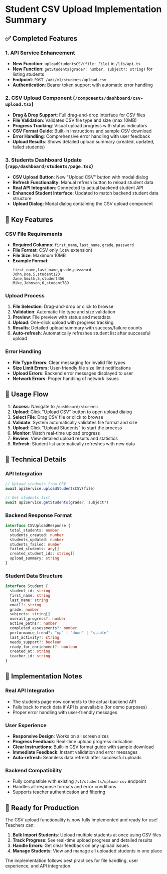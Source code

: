 # Student CSV Upload Implementation Summary

## ✅ Completed Features

### 1. API Service Enhancement
- **New Function**: `uploadStudentsCSV(file: File)` in `/lib/api.ts`
- **New Function**: `getStudents(grade?: number, subject?: string)` for listing students
- **Endpoint**: `POST /adk/v1/students/upload-csv`
- **Authentication**: Bearer token support with automatic error handling

### 2. CSV Upload Component (`/components/dashboard/csv-upload.tsx`)
- **Drag & Drop Support**: Full drag-and-drop interface for CSV files
- **File Validation**: Validates CSV file type and size (max 10MB)
- **Progress Tracking**: Visual upload progress with status indicators
- **CSV Format Guide**: Built-in instructions and sample CSV download
- **Error Handling**: Comprehensive error handling with user feedback
- **Upload Results**: Shows detailed upload summary (created, updated, failed students)

### 3. Students Dashboard Update (`/app/dashboard/students/page.tsx`)
- **CSV Upload Button**: New "Upload CSV" button with modal dialog
- **Refresh Functionality**: Manual refresh button to reload student data
- **Real API Integration**: Connected to actual backend student API
- **Enhanced Student Interface**: Updated to match backend student data structure
- **Upload Dialog**: Modal dialog containing the CSV upload component

## 🎯 Key Features

### CSV File Requirements
- **Required Columns**: `first_name`, `last_name`, `grade`, `password`
- **File Format**: CSV only (.csv extension)
- **File Size**: Maximum 10MB
- **Example Format**:
  ```csv
  first_name,last_name,grade,password
  John,Doe,5,student123
  Jane,Smith,5,student456
  Mike,Johnson,6,student789
  ```

### Upload Process
1. **File Selection**: Drag-and-drop or click to browse
2. **Validation**: Automatic file type and size validation
3. **Preview**: File preview with status and metadata
4. **Upload**: One-click upload with progress tracking
5. **Results**: Detailed upload summary with success/failure counts
6. **Auto-refresh**: Automatically refreshes student list after successful upload

### Error Handling
- **File Type Errors**: Clear messaging for invalid file types
- **Size Limit Errors**: User-friendly file size limit notifications
- **Upload Errors**: Backend error messages displayed to user
- **Network Errors**: Proper handling of network issues

## 🚀 Usage Flow

1. **Access**: Navigate to `/dashboard/students`
2. **Upload**: Click "Upload CSV" button to open upload dialog
3. **Select File**: Drag CSV file or click to browse
4. **Validate**: System automatically validates file format and size
5. **Upload**: Click "Upload Students" to start the process
6. **Monitor**: Watch real-time upload progress
7. **Review**: View detailed upload results and statistics
8. **Refresh**: Student list automatically refreshes with new data

## 🔧 Technical Details

### API Integration
```typescript
// Upload students from CSV
await apiService.uploadStudentsCSV(file)

// Get students list
await apiService.getStudents(grade?, subject?)
```

### Backend Response Format
```typescript
interface CSVUploadResponse {
  total_students: number
  students_created: number
  students_updated: number
  students_failed: number
  failed_students: any[]
  created_student_ids: string[]
  upload_summary: string
}
```

### Student Data Structure
```typescript
interface Student {
  student_id: string
  first_name: string
  last_name: string
  email?: string
  grade: number
  subjects: string[]
  overall_progress?: number
  active_paths?: number
  completed_assessments?: number
  performance_trend?: "up" | "down" | "stable"
  last_activity?: string
  needs_support?: boolean
  ready_for_enrichment?: boolean
  created_at: string
  teacher_id: string
}
```

## 📝 Implementation Notes

### Real API Integration
- The students page now connects to the actual backend API
- Falls back to mock data if API is unavailable (for demo purposes)
- Proper error handling with user-friendly messages

### User Experience
- **Responsive Design**: Works on all screen sizes
- **Progress Feedback**: Real-time upload progress indication
- **Clear Instructions**: Built-in CSV format guide with sample download
- **Immediate Feedback**: Instant validation and error messages
- **Auto-refresh**: Seamless data refresh after successful uploads

### Backend Compatibility
- Fully compatible with existing `/v1/students/upload-csv` endpoint
- Handles all response formats and error conditions
- Supports teacher authentication and filtering

## 🎉 Ready for Production

The CSV upload functionality is now fully implemented and ready for use! Teachers can:

1. **Bulk Import Students**: Upload multiple students at once using CSV files
2. **Track Progress**: See real-time upload progress and detailed results
3. **Handle Errors**: Get clear feedback on any upload issues
4. **Manage Students**: View and manage all uploaded students in one place

The implementation follows best practices for file handling, user experience, and API integration.
